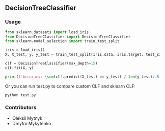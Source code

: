 ## DecisionTreeClassifier
### Usage
```python
from sklearn.datasets import load_iris
from DecisionTreeClassifier import DecisionTreeClassifier
from sklearn.model_selection import train_test_split

iris = load_iris()
X, X_test, y, y_test = train_test_split(iris.data, iris.target, test_size=0.20)

clf = DecisionTreeClassifier(max_depth=15)
clf.fit(X, y)

print(f'Accuracy: {sum(clf.predict(X_test) == y_test) / len(y_test):.5f}')
```
Or you can run test.py to compare custom CLF and sklearn CLF:
```bash
python test.py
```
### Contributors
* Oleksii Mytnyk
* Dmytro Mykytenko